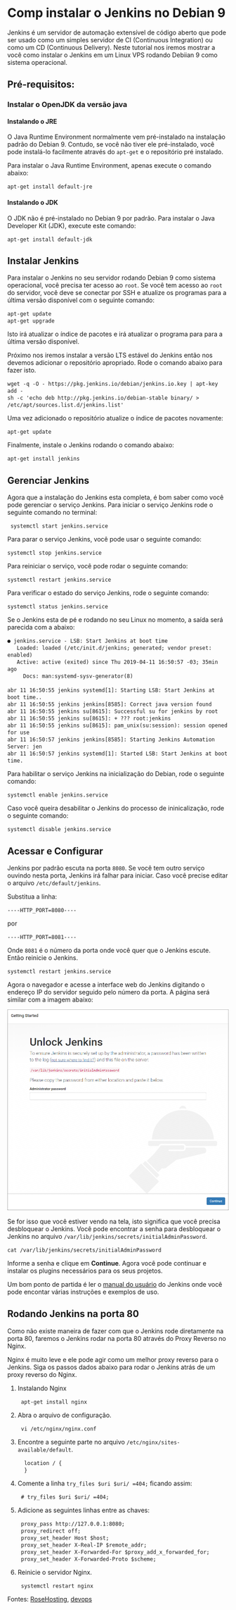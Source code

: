 # Comp instalar o Jenkins no Debian 9

Jenkins é um servidor de automação extensível de código aberto que pode ser usado como um simples servidor de CI (Continuous Integration) ou como um CD (Continuous Delivery). Neste tutorial nos iremos mostrar a você como instalar o Jenkins em um Linux VPS rodando Debiian 9 como sistema operacional.

## Pré-requisitos:

### Instalar o OpenJDK da versão java

#### Instalando o JRE

O Java Runtime Environment normalmente vem pré-instalado na instalação padrão do Debian 9. Contudo, se você não tiver ele pré-instalado, você pode instalá-lo facilmente através do ```apt-get``` e o repositório pré instalado.

Para instalar o Java Runtime Environment, apenas execute o comando abaixo:

    apt-get install default-jre

#### Instalando o JDK
O JDK não é pré-instalado no Debian 9 por padrão. Para instalar o Java Developer Kit (JDK), execute este comando:

    apt-get install default-jdk


## Instalar Jenkins

Para instalar o Jenkins no seu servidor rodando Debian 9 como sistema operacional, você precisa ter acesso ao ```root```. Se você tem acesso ao ```root``` do servidor, você deve se conectar por SSH e atualize os programas para a última versão disponível com o seguinte comando:

    apt-get update
    apt-get upgrade
    
Isto irá atualizar o índice de pacotes e irá atualizar o programa para para a última versão disponível.

Próximo nos iremos instalar a versão LTS estável do Jenkins então nos devemos adicionar o repositório apropriado. Rode o comando abaixo para fazer isto.

    wget -q -O - https://pkg.jenkins.io/debian/jenkins.io.key | apt-key add -
    sh -c 'echo deb http://pkg.jenkins.io/debian-stable binary/ > /etc/apt/sources.list.d/jenkins.list'

Uma vez adicionado o repositório atualize o índice de pacotes novamente:

    apt-get update

Finalmente, instale o Jenkins rodando o comando abaixo:

    apt-get install jenkins

## Gerenciar Jenkins

Agora que a instalação do Jenkins esta completa, é bom saber como você pode gerenciar o serviço Jenkins. Para iniciar o serviço Jenkins rode o seguinte comando no terminal:

     systemctl start jenkins.service

Para parar o serviço Jenkins, você pode usar o seguinte comando:

    systemctl stop jenkins.service

Para reiniciar o serviço, você pode rodar o seguinte comando:

    systemctl restart jenkins.service

Para verificar o estado do serviço Jenkins, rode o seguinte comando:

    systemctl status jenkins.service

Se o Jenkins esta de pé e rodando no seu Linux no momento, a saída será parecida com a abaixo:

    ● jenkins.service - LSB: Start Jenkins at boot time
       Loaded: loaded (/etc/init.d/jenkins; generated; vendor preset: enabled)
       Active: active (exited) since Thu 2019-04-11 16:50:57 -03; 35min ago
         Docs: man:systemd-sysv-generator(8)
    
    abr 11 16:50:55 jenkins systemd[1]: Starting LSB: Start Jenkins at boot time..
    abr 11 16:50:55 jenkins jenkins[8585]: Correct java version found
    abr 11 16:50:55 jenkins su[8615]: Successful su for jenkins by root
    abr 11 16:50:55 jenkins su[8615]: + ??? root:jenkins
    abr 11 16:50:55 jenkins su[8615]: pam_unix(su:session): session opened for use
    abr 11 16:50:57 jenkins jenkins[8585]: Starting Jenkins Automation Server: jen
    abr 11 16:50:57 jenkins systemd[1]: Started LSB: Start Jenkins at boot time.

Para habilitar o serviço Jenkins na inicialização do Debian, rode o seguinte comando:

    systemctl enable jenkins.service

Caso você queira desabilitar o Jenkins do processo de ininicalização, rode o seguinte comando:

    systemctl disable jenkins.service

## Acessar e Configurar

Jenkins por padrão escuta na porta ```8080```. Se você tem outro serviço ouvindo nesta porta, Jenkins irá falhar para iniciar. Caso você precise editar o arquivo ```/etc/default/jenkins```.

Substitua a linha:

    ----HTTP_PORT=8080----

por

    ----HTTP_PORT=8081----

Onde ```8081``` é o número da porta onde você quer que o Jenkins escute. Então reinicie o Jenkins.

    systemctl restart jenkins.service

Agora o navegador e acesse a interface web do Jenkins digitando o endereço IP do servidor seguido pelo número da porta. A página será similar com a imagem abaixo:

![Unlock Jenkins](./images/unlock_jenkins.png)

Se for isso que você estiver vendo na tela, isto significa que você precisa desbloquear o Jenkins. Você pode encontrar a senha para desbloquear o Jenkins no arquivo ```/var/lib/jenkins/secrets/initialAdminPassword```.

    cat /var/lib/jenkins/secrets/initialAdminPassword

Informe a senha e clique em **Continue**. Agora você pode continuar e instalar os plugins necessários para os seus projetos.

Um bom ponto de partida é ler o [manual do usuário](https://jenkins.io/doc/) do Jenkins onde você pode encontar várias instruções e exemplos de uso. 

## Rodando Jenkins na porta 80

Como não existe maneira de fazer com que o Jenkins rode diretamente na porta 80, faremos o Jenkins rodar na porta 80 através do Proxy Reverso no Nginx.

Nginx é muito leve e ele pode agir como um melhor proxy reverso para o Jenkins. Siga os passos dados abaixo para rodar o Jenkins atrás de um proxy reverso do Nginx.

1. Instalando Nginx

        apt-get install nginx

1. Abra o arquivo de configuração.

        vi /etc/nginx/nginx.conf

1. Encontre a seguinte parte no arquivo ```/etc/nginx/sites-available/default```.

         location / {
         }
1. Comente a linha ```try_files $uri $uri/ =404;``` ficando assim:

        # try_files $uri $uri/ =404;

1. Adicione as seguintes linhas entre as chaves:

        proxy_pass http://127.0.0.1:8080;
        proxy_redirect off;
        proxy_set_header Host $host;
        proxy_set_header X-Real-IP $remote_addr;
        proxy_set_header X-Forwarded-For $proxy_add_x_forwarded_for;
        proxy_set_header X-Forwarded-Proto $scheme;

1. Reinicie o servidor Nginx.

        systemctl restart nginx


Fontes: [RoseHosting](https://www.rosehosting.com/blog/how-to-install-jenkins-on-debian-9/), [devops](https://devopscube.com/access-run-jenkins-port-80/)